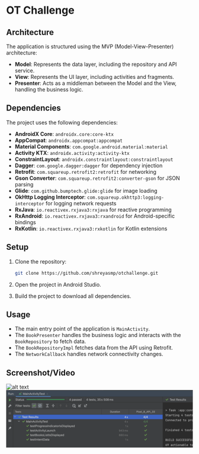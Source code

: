 # OT Challenge

## Architecture

The application is structured using the MVP (Model-View-Presenter) architecture:

- **Model**: Represents the data layer, including the repository and API service.
- **View**: Represents the UI layer, including activities and fragments.
- **Presenter**: Acts as a middleman between the Model and the View, handling the business logic.

## Dependencies

The project uses the following dependencies:

- **AndroidX Core**: `androidx.core:core-ktx`
- **AppCompat**: `androidx.appcompat:appcompat`
- **Material Components**: `com.google.android.material:material`
- **Activity KTX**: `androidx.activity:activity-ktx`
- **ConstraintLayout**: `androidx.constraintlayout:constraintlayout`
- **Dagger**: `com.google.dagger:dagger` for dependency injection
- **Retrofit**: `com.squareup.retrofit2:retrofit` for networking
- **Gson Converter**: `com.squareup.retrofit2:converter-gson` for JSON parsing
- **Glide**: `com.github.bumptech.glide:glide` for image loading
- **OkHttp Logging Interceptor**: `com.squareup.okhttp3:logging-interceptor` for logging network requests
- **RxJava**: `io.reactivex.rxjava3:rxjava` for reactive programming
- **RxAndroid**: `io.reactivex.rxjava3:rxandroid` for Android-specific bindings
- **RxKotlin**: `io.reactivex.rxjava3:rxkotlin` for Kotlin extensions

## Setup

1. Clone the repository:
    ```sh
    git clone https://github.com/shreyasmp/otchallenge.git
    ```

2. Open the project in Android Studio.

3. Build the project to download all dependencies.

## Usage

- The main entry point of the application is `MainActivity`.
- The `BookPresenter` handles the business logic and interacts with the `BookRepository` to fetch data.
- The `BookRepositoryImpl` fetches data from the API using Retrofit.
- The `NetworkCallback` handles network connectivity changes.

## Screenshot/Video
![alt text](images/Book_List.gif)
![alt text](images/AndroidTest.png)
